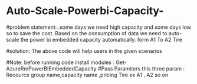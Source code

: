 # Auto-Scale-Powerbi-Capacity-


#problem statement:
                  .some days we need high capacity and some days low so to save the cost.
                   Based on the consumption of data we need to auto-scale the power bi embedded 
                   capacity automatically. form A1 To A2 Tire

#solution: The above code will help users in the given scenarios

#Note: before running code
install modules : Get-AzureRmPowerBIEmbeddedCapacity
#Pass Paramiters this three param : Recource group name,capacity name ,pricing Tire ex A1 , A2 so on
